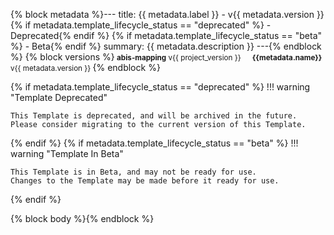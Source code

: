 {% block metadata %}---
title: {{ metadata.label }} - v{{ metadata.version }}
{% if metadata.template_lifecycle_status == "deprecated" %} - Deprecated{% endif %}
{% if metadata.template_lifecycle_status == "beta" %} - Beta{% endif %}
summary: {{ metadata.description }}
---{% endblock %}
{% block versions %}<small>
**abis-mapping** v{{ project_version }} &emsp; **{{metadata.name}}** v{{ metadata.version }}
</small>{% endblock %}

{% if metadata.template_lifecycle_status == "deprecated" %}
!!! warning "Template Deprecated"

    This Template is deprecated, and will be archived in the future.
    Please consider migrating to the current version of this Template.

{% endif %}
{% if metadata.template_lifecycle_status == "beta" %}
!!! warning "Template In Beta"

    This Template is in Beta, and may not be ready for use.
    Changes to the Template may be made before it ready for use.

{% endif %}

{% block body %}{% endblock %}
